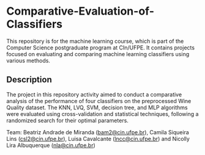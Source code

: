 # Comparative-Evaluation-of-Classifiers
This repository is for the machine learning course, which is part of the Computer Science postgraduate program at CIn/UFPE. It contains projects focused on evaluating and comparing machine learning classifiers using various methods.

## Description
The project in this repository  activity aimed to conduct a comparative analysis of the performance of four classifiers on the preprocessed Wine Quality dataset. The KNN, LVQ, SVM, decision tree, and MLP algorithms were evaluated using cross-validation and statistical techniques, following a randomized search for their optimal parameters.

Team: 
Beatriz Andrade de Miranda (bam2@cin.ufpe.br),
Camila Siqueira Lins (csl2@cin.ufpe.br),
Luisa Cavalcante (lncc@cin.ufpe.br) and
Nicolly Lira Albuquerque (nla@cin.ufpe.br)
